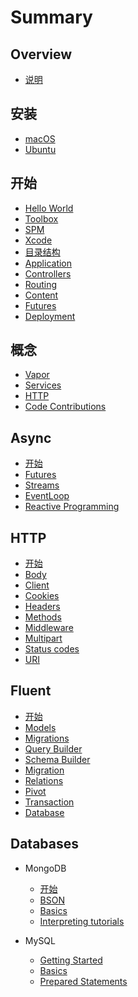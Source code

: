# Summary

## Overview

* [说明](README.md)

## 安装

* [macOS](/install/macOS.md)
* [Ubuntu](/install/ubuntu.md)

## 开始

* [Hello World](/getting_started/hello_world.md)
* [Toolbox](/getting_started/toolbox.md)
* [SPM](/getting_started/spm.md)
* [Xcode](/getting_started/xcode.md)
* [目录结构](/getting_started/folder_structure.md)
* [Application](/getting_started/application.md)
* [Controllers](/getting_started/controllers.md)
* [Routing](/getting_started/routing.md)
* [Content](/getting_started/content.md)
* [Futures](/getting_started/futures.md)
* [Deployment](/getting_started/deployment.md)

## 概念

* [Vapor](/concepts/vapor.md)
* [Services](/concepts/services.md)
* [HTTP](/concepts/http.md)
* [Code Contributions](/concepts/code_contributions.md)

## Async

* [开始](/async/getting_started.md)
* [Futures](/async/futures.md)
* [Streams](/async/streams.md)
* [EventLoop](/async/event_loop.md)
* [Reactive Programming](/async/reactive_programming.md)

## HTTP

* [开始](/http/getting_started.md)
* [Body](/http/body.md)
* [Client](/http/client.md)
* [Cookies](/http/cookies.md)
* [Headers](/http/headers.md)
* [Methods](/http/methods.md)
* [Middleware](/http/middleware.md)
* [Multipart](/http/multipart.md)
* [Status codes](/http/status_codes.md)
* [URI](/http/uri.md)

## Fluent

* [开始](/fluent/getting_started.md)
* [Models](/fluent/models.md)
* [Migrations](/fluent/migrations.md)
* [Query Builder](/fluent/query_builder.md)
* [Schema Builder](/fluent/schema_builder.md)
* [Migration](/fluent/migration.md)
* [Relations](/fluent/relations.md)
* [Pivot](/fluent/pivot.md)
* [Transaction](/fluent/transaction.md)
* [Database](/fluent/database.md)

## Databases

* MongoDB
	* [开始](/fluent/getting_started.md)
	* [BSON]()
	* [Basics]()
	* [Interpreting tutorials]()

* MySQL
	* [Getting Started]()
	* [Basics]()
	* [Prepared Statements]()